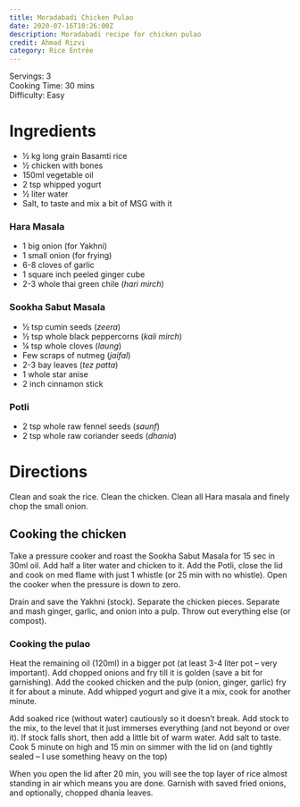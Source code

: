 ```yaml
---
title: Moradabadi Chicken Pulao
date: 2020-07-16T10:26:00Z
description: Moradabadi recipe for chicken pulao
credit: Ahmad Rizvi
category: Rice Entrée
---
```

Servings: 3  
Cooking Time: 30 mins  
Difficulty: Easy  

# Ingredients
* ½ kg long grain Basamti rice
* ½ chicken with bones
* 150ml vegetable oil
* 2 tsp whipped yogurt
* ½ liter water
* Salt, to taste and mix a bit of MSG with it 

### Hara Masala
* 1 big onion (for Yakhni)
* 1 small onion (for frying)
* 6-8 cloves of garlic
* 1 square inch peeled ginger cube
* 2-3 whole thai green chile (_hari mirch_)

### Sookha Sabut Masala
* ½ tsp cumin seeds (_zeera_)
* ½ tsp whole black peppercorns (_kali mirch_)
* ¼ tsp whole cloves (_laung_)
* Few scraps of nutmeg (_jaifal_)
* 2-3 bay leaves (_tez patta_)
* 1 whole star anise
* 2 inch cinnamon stick

### Potli
* 2 tsp whole raw fennel seeds (_saunf_)
* 2 tsp whole raw coriander seeds (_dhania_)

# Directions
Clean and soak the rice. Clean the chicken. Clean all Hara masala and finely chop the small onion.

## Cooking the chicken
Take a pressure cooker and roast the Sookha Sabut Masala for 15 sec in 30ml oil. Add half a liter water and chicken to it. Add the Potli, close the lid and cook on med flame with just 1 whistle (or 25 min with no whistle). Open the cooker when the pressure is down to zero.

Drain and save the Yakhni (stock). Separate the chicken pieces. Separate and mash ginger, garlic, and onion into a pulp. Throw out everything else (or compost).

### Cooking the pulao
Heat the remaining oil (120ml) in a bigger pot (at least 3-4 liter pot – very important). Add chopped onions and fry till it is golden (save a bit for garnishing). Add the cooked chicken and the pulp (onion, ginger, garlic) fry it for about a minute. Add whipped yogurt and give it a mix, cook for another minute.

Add soaked rice (without water) cautiously so it doesn’t break. Add stock to the mix, to the level that it just immerses everything (and not beyond or over it). If stock falls short, then add a little bit of warm water. Add salt to taste. Cook 5 minute on high and 15 min on simmer with the lid on (and tightly sealed – I use something heavy on the top)

When you open the lid after 20 min, you will see the top layer of rice almost standing in air which means you are done. Garnish with saved fried onions, and optionally, chopped dhania leaves.
